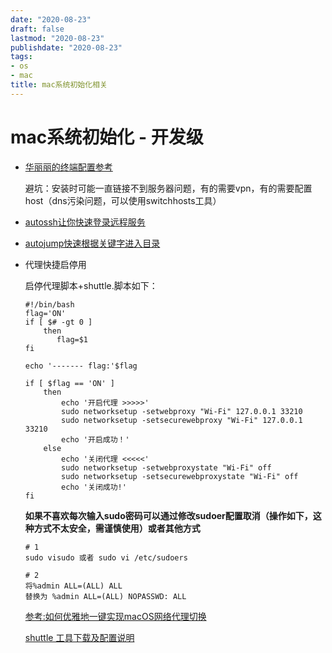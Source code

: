 ```yaml
---
date: "2020-08-23"
draft: false
lastmod: "2020-08-23"
publishdate: "2020-08-23"
tags:
- os
- mac
title: mac系统初始化相关
---
```


# mac系统初始化 - 开发级



* [华丽丽的终端配置参考](https://zhuanlan.zhihu.com/p/37195261)

  避坑：安装时可能一直链接不到服务器问题，有的需要vpn，有的需要配置host（dns污染问题，可以使用switchhosts工具）

* [autossh让你快速登录远程服务](https://xiezuan.github.io/2017/03/22/mac%20%E4%B8%8Bssh%20%E8%87%AA%E5%8A%A8%E7%99%BB%E5%BD%95%E4%B8%8E%E8%BF%9E%E6%8E%A5%E4%BF%9D%E6%8C%81%E5%B7%A5%E5%85%B7%20autossh/)

* [autojump快速根据关键字进入目录](https://github.com/wting/autojump)

* 代理快捷启停用

  启停代理脚本+shuttle.脚本如下：
  
  ```
  #!/bin/bash
  flag='ON'
  if [ $# -gt 0 ]
      then
         flag=$1
  fi
  
  echo '------- flag:'$flag
  
  if [ $flag == 'ON' ]
      then
          echo '开启代理 >>>>>'
          sudo networksetup -setwebproxy "Wi-Fi" 127.0.0.1 33210
          sudo networksetup -setsecurewebproxy "Wi-Fi" 127.0.0.1 33210
          echo '开启成功！'
      else
          echo '关闭代理 <<<<<'
          sudo networksetup -setwebproxystate "Wi-Fi" off
          sudo networksetup -setsecurewebproxystate "Wi-Fi" off
          echo '关闭成功!'
  fi
  ```
  
  **如果不喜欢每次输入sudo密码可以通过修改sudoer配置取消（操作如下，这种方式不太安全，需谨慎使用）或者其他方式**
  
  ```
  # 1
  sudo visudo 或者 sudo vi /etc/sudoers
  
  # 2
  将%admin ALL=(ALL) ALL
  替换为 %admin ALL=(ALL) NOPASSWD: ALL
  
  ```
  
  
  
  [参考:如何优雅地一键实现macOS网络代理切换](https://zhuanlan.zhihu.com/p/23910924)
  
  [shuttle 工具下载及配置说明](https://github.com/fitztrev/shuttle)
  
  

